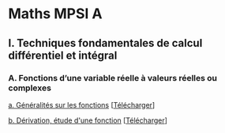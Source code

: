 # Maths MPSI A

## I. Techniques fondamentales de calcul différentiel et intégral
### A. Fonctions d’une variable réelle à valeurs réelles ou complexes

[a. Généralités sur les fonctions](https://docs.google.com/viewer?url=https://raw.githubusercontent.com/lucastabary/mpsi/gh-pages/Fonctions%20d%E2%80%99une%20variable%20r%C3%A9elle%20%C3%A0%20valeurs%20r%C3%A9elles%20ou%20complexes.pdf) \[[Télécharger](https://github.com/lucastabary/mpsi/blob/gh-pages/Fonctions%20d%E2%80%99une%20variable%20r%C3%A9elle%20%C3%A0%20valeurs%20r%C3%A9elles%20ou%20complexes.pdf?raw=true)\]

[b. Dérivation, étude d'une fonction](https://docs.google.com/viewer?url=https://raw.githubusercontent.com/lucastabary/mpsi/gh-pages/2.pdf) \[[Télécharger](https://github.com/lucastabary/mpsi/blob/gh-pages/2.pdf?raw=true)\]

